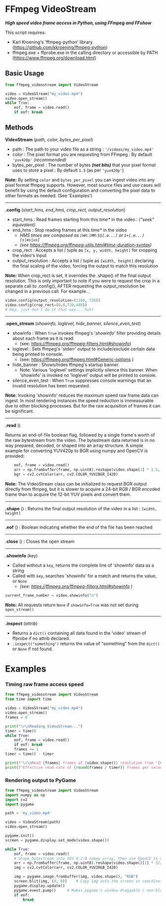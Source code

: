 # FFmpeg VideoStream
***High speed video frame access in Python, using FFmpeg and FFshow***

This script requires:
- Karl Kroening's 'ffmpeg-python' library. (https://github.com/kkroening/ffmpeg-python)
- ffmpeg.exe + ffprobe.exe in the calling directory or accessible by PATH (https://www.ffmpeg.org/download.html)

## Basic Usage
```python
from ffmpeg_videostream import VideoStream

video = VideoStream("my_video.mp4")
video.open_stream()
while True:
    eof, frame = video.read()
    if eof: break
```

## Methods

**VideoStream** (_path, color, bytes_per_pixel_)

- path : The path to your video file as a string : `'/videos/my_video.mp4'`
- color : The pixel format you are requesting from FFmpeg : By default `'yuv420p'` _(recommended)_
- bytes_per_pixel : The number of bytes ***(not bits)*** that your pixel format uses to store a pixel
  : By default `1.5` (as per `'yuv420p'`)

**Note:** By setting `color` and `bytes_per_pixel` you can ingest video into any pixel format ffmpeg supports. However,
most source files and use cases will benefit by using the default configuration and converting the pixel data to
other formats as needed. (See 'Examples')

---

**.config** (_start_hms, end_hms, crop_rect, output_resolution_)
- start_hms : Read frames starting from this _time*_ in the video : _("seek" equivalent)_
- end_hms : Stop reading frames at this _time*_ in the video
  - _HMS times are composed as `[HH:]MM:SS[.m...]` or `S+[.m...][s|ms|us]`_
  - _(see https://ffmpeg.org/ffmpeg-utils.html#time-duration-syntax)_
- crop_rect : Accepts a list / tuple as `[x, y, width, height]` for cropping the video's input
- output_resolution :  Accepts a list / tuple as `[width, height]` declaring the final scaling of the video, forcing 
the output to match this resolution

**Note:** When crop_rect is set, it overrides the .shape() of the final output resolution. This is only important
to note if you were to request the crop in a separate call to .config(), AFTER requesting the output_resolution be 
changed in a previous call. For example...

```python
video.config(output_resolution=(1280, 720))
video.config(crop_rect=(0,0,720,480))
# Hey, just don't do it that way... huh?
```

---

**.open_stream** (_showinfo, loglevel, hide_banner, silence_even_test_)
- showinfo : When `True` invokes ffmpeg's '_showinfo_' filter providing details about each frame as it is read.
  - (see: https://ffmpeg.org/ffmpeg-filters.html#showinfo)
- loglevel : Sets ffmpeg's 'stderr' output to include/exclude certain data being printed to console.
  - (see: https://ffmpeg.org/ffmpeg.html#Generic-options )
- hide_banner : Shows/hides ffmpeg's startup banner.
  - Note: Various 'loglevel' settings implicitly silence this banner. When 'showinfo' is invoked no 'loglevel' 
output will be printed to console.
- silence_even_test : When `True` suppresses console warnings that an invalid resolution has been requested.

**Note:** Invoking 'showinfo' reduces the maximum speed raw frame data can ingest. In most rendering instances the speed
reduction is immeasurable due to other blocking processes. But for the raw acquisition of frames it can be significant.

---

**.read** ()

Returns an end-of-file boolean flag, followed by a single frame's worth of the raw bytestream from the video.
The bytestream data returned is in no way prepared, decoded, or shaped into an array structure. A simple example for 
converting YUV420p to BGR using numpy and OpenCV is provided:
```python
    eof, frame = video.read()
    arr = np.frombuffer(frame, np.uint8).reshape(video.shape[1] * 1.5, video.shape[0])
    bgr = cv2.cvtColor(arr, cv2.COLOR_YUV2BGR_I420)
```
**Note:** The VideoStream class can be initialized to request BGR output directly from ffmpeg, but it is slower to
acquire a 24-bit RGB / BGR encoded frame than to acquire the 12-bit YUV pixels and convert them.

---

**.shape** () : Returns the final output resolution of the video in a list : `[width, height]`

---

**.eof** () : Boolean indicating whether the end of the file has been reached

---

**.close** () : Closes the open stream



---

**.showinfo** (key)
- Called without a ``key``, returns the complete line of 'showinfo' data as a string
- Called with ``key``, searches 'showinfo' for a match and returns the value, or `None`
  - _(see: https://ffmpeg.org/ffmpeg-filters.html#showinfo )_

```python
current_frame_number = video.showinfo("n")
```
**Note:** All requests return `None` if `showinfo=True` was not set during `open_stream()`

---

**.inspect** (_attrib_)
- Returns a `dict()` containing all data found in the 'video' stream of ffprobe if no attrib declared.
- `.inspect("something")` returns the value of "something" from the `dict()` or `None` if not found.

# Examples

### Timing raw frame access speed
```python
from ffmpeg_videostream import VideoStream
from time import time

video = VideoStream("my_video.mp4")
video.open_stream()
frames = 0

print("\r\nReading VideoStream...")
timer = time()
while True:
    eof, frame = video.read()
    if eof: break
    frames += 1
timer = time() - timer

print(f"\r\nRead {frames} frames at {video.shape()} resolution from '{video.path}' in {round(timer, 3)} seconds.")
print(f"Effective read rate of {round(frames / timer)} frames per second.")
```

### Rendering output to PyGame
```python
from ffmpeg_videostream import VideoStream
import numpy as np
import cv2
import pygame

path = 'my_video.mp4'

video = VideoStream(path)
video.open_stream()

pygame.init()
screen = pygame.display.set_mode(video.shape())

while True:
    eof, frame = video.read()
    # Shape bytestream into YUV 4:2:0 numpy array, then use OpenCV to convert from YUV to RGB.
    arr = np.frombuffer(frame, np.uint8).reshape(video.shape()[1] * 3//2, video.shape()[0])
    img = cv2.cvtColor(arr, cv2.COLOR_YUV2RGB_I420)

    img = pygame.image.frombuffer(img, video.shape(), "RGB")
    screen.blit(img, (0, 0))    # Copy img onto the screen at coordinates: x=0, y=0
    pygame.display.update()
    pygame.event.pump()     # Makes pygame's window draggable / non-blocking.
    if eof:
        break
```